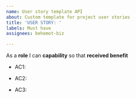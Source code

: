 ```yaml
---
name: User story template API
about: Custom template for project user stories
title: 'USER STORY: '
labels: Must have
assignees: behemot-biz

---
```


As a **role** I can **capability** so that **received benefit**

- AC1: 

- AC2: 

- AC3:
